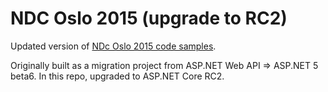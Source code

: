 # NDC Oslo 2015 (upgrade to RC2)

Updated version of [NDc Oslo 2015 code samples](https://github.com/filipw/ndcoslo2015-demos). 

Originally built as a migration project from ASP.NET Web API => ASP.NET 5 beta6. In this repo, upgraded to ASP.NET Core RC2.
